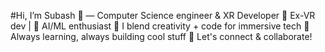 #Hi, I’m Subash 👋 — Computer Science engineer & XR Developer
🔭 Ex-VR dev | 🤖 AI/ML enthusiast
🎨 I blend creativity + code for immersive tech
🚀 Always learning, always building cool stuff
🌟 Let's connect & collaborate!
